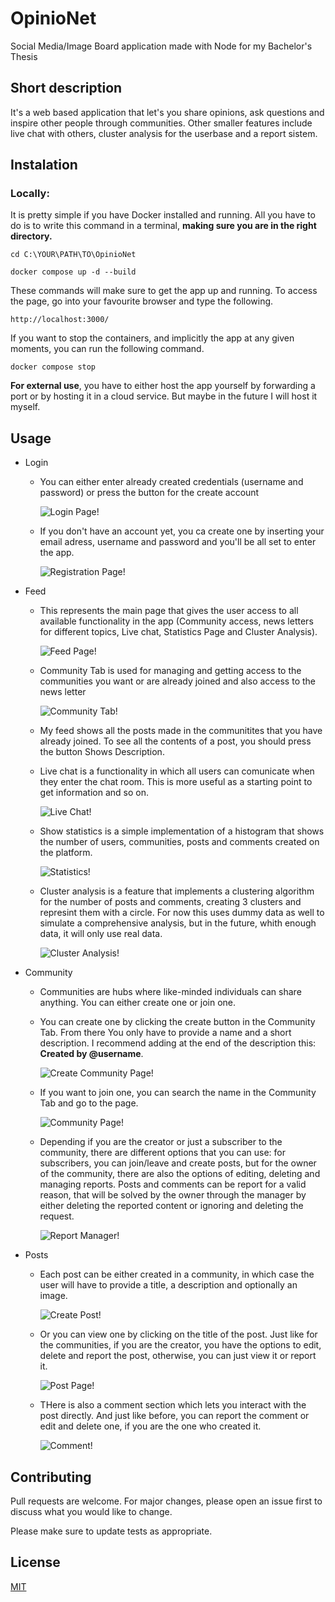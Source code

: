 # OpinioNet

Social Media/Image Board application made with Node for my Bachelor's Thesis

## Short description

It's a web based application that let's you share opinions, ask questions and inspire other people through communities. Other smaller features include live chat with others, cluster analysis for the userbase and a report sistem.

## Instalation

### Locally:

It is pretty simple if you have Docker installed and running. All you have to do is to write this command in a terminal, __making sure you are in the right directory.__

`cd C:\YOUR\PATH\TO\OpinioNet`

`docker compose up -d --build`

These commands will make sure to get the app up and running. To access the page, go into your favourite browser and type the following.

`http://localhost:3000/`

If you want to stop the containers, and implicitly the app at any given moments, you can run the following command.

`docker compose stop`

__For external use__, you have to either host the app yourself by forwarding a port or by hosting it in a cloud service. But maybe in the future I will host it myself.

## Usage

- Login

    - You can either enter already created credentials (username and password) or press the button for the create account

        ![Login Page!](/assets/images/LoginPage.png)

    - If you don't have an account yet, you ca create one by inserting your email adress, username and password and you'll be all set to enter the app.

        ![Registration Page!](/assets/images/RegisterPage.png)

- Feed

    - This represents the main page that gives the user access to all available functionality in the app (Community access, news letters for different topics, Live chat, Statistics Page and Cluster Analysis).

        ![Feed Page!](/assets/images/FeedPage.png)

    - Community Tab is used for managing and getting access to the communities you want or are already joined and also access to the news letter

        ![Community Tab!](/assets/images/CommunityTab.png)

    - My feed shows all the posts made in the communitites that you have already joined. To see all the contents of a post, you should press the button Shows Description.

    - Live chat is a functionality in which all users can comunicate when they enter the chat room. This is more useful as a starting point to get information and so on.

        ![Live Chat!](/assets/images/LiveChat.png)

    - Show statistics is a simple implementation of a histogram that shows the number of users, communities, posts and comments created on the platform.

        ![Statistics!](/assets/images/Statistics.png)

    - Cluster analysis is a feature that implements a clustering algorithm for the number of posts and comments, creating 3 clusters and represint them with a circle. For now this uses dummy data as well to simulate a comprehensive analysis, but in the future, whith enough data, it will only use real data.

        ![Cluster Analysis!](/assets/images/ClusterAnalysis.png)

- Community

    - Communities are hubs where like-minded individuals can share anything. You can either create one or join one.

    - You can create one by clicking the create button in the Community Tab. From there You only have to provide a name and a short description. I recommend adding at the end of the description this: __Created by @username__.

        ![Create Community Page!](/assets/images/CreateCommunityPage.png)

    - If you want to join one, you can search the name in the Community Tab and go to the page.

        ![Community Page!](/assets/images/CommunityPage.png)

    - Depending if you are the creator or just a subscriber to the community, there are different options that you can use: for subscribers, you can join/leave and create posts, but for the owner of the community, there are also the options of editing, deleting and managing reports. Posts and comments can be report for a valid reason, that will be solved by the owner through the manager by either deleting the reported content or ignoring and deleting the request.

        ![Report Manager!](/assets/images/ReportManager.png)

- Posts

    - Each post can be either created in a community, in which case the user will have to provide a title, a description and optionally an image.

        ![Create Post!](/assets/images/CreatePost.png)

    - Or you can view one by clicking on the title of the post. Just like for the communities, if you are the creator, you have the options to edit, delete and report the post, otherwise, you can just view it or report it.

        ![Post Page!](/assets/images/PostPage.png)

    - THere is also a comment section which lets you interact with the post directly. And just like before, you can report the comment or edit and delete one, if you are the one who created it.

        ![Comment!](/assets/images/Comment.png)


## Contributing

Pull requests are welcome. For major changes, please open an issue first to discuss what you would like to change.

Please make sure to update tests as appropriate.

## License

[MIT](https://choosealicense.com/licenses/mit/)